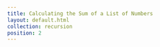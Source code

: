 ```yaml
---
title: Calculating the Sum of a List of Numbers
layout: default.html
collection: recursion
position: 2
---
```


<!-- literate recursion/sum_of_numbers.py -->
